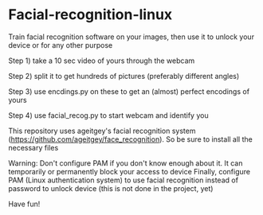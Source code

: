 # Facial-recognition-linux
Train facial recognition software on your images, then use it to unlock your device or for any other purpose

Step 1) take a 10 sec video of yours through the webcam

Step 2) split it to get hundreds of pictures (preferably different angles)

Step 3) use encdings.py on these to get an (almost) perfect encodings of yours

Step 4) use facial_recog.py to start webcam and identify you

This repository uses ageitgey's facial recognition system (https://github.com/ageitgey/face_recognition). So be sure to install all the necessary files

Warning: Don't configure PAM if you don't know enough about it. It can temporarily or permanently block your access to device
Finally, configure PAM (Linux authentication system) to use facial recognition instead of password to unlock device (this is not done in the project, yet)

Have fun!

